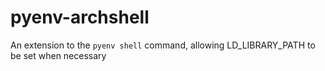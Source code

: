 pyenv-archshell
===============

An extension to the `pyenv shell` command, allowing LD_LIBRARY_PATH to be set when necessary
